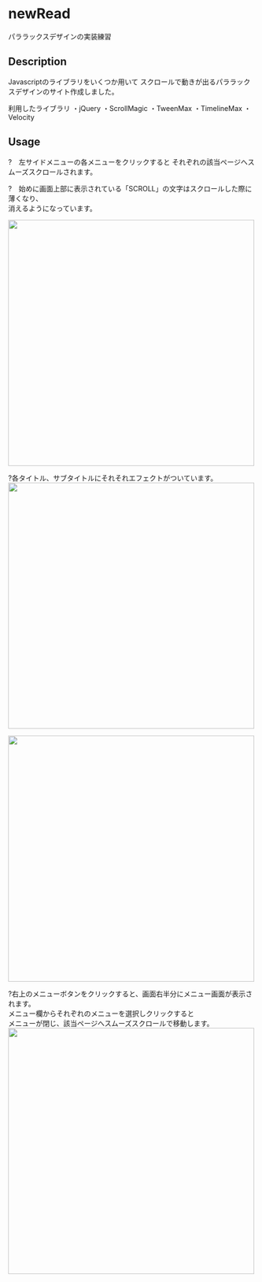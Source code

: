 # newRead

パララックスデザインの実装練習

## Description

Javascriptのライブラリをいくつか用いて
スクロールで動きが出るパララックスデザインのサイト作成しました。

利用したライブラリ
・jQuery
・ScrollMagic
・TweenMax
・TimelineMax
・Velocity


## Usage

?　左サイドメニューの各メニューをクリックすると
それぞれの該当ページへスムーズスクロールされます。  

?　始めに画面上部に表示されている「SCROLL」の文字はスクロールした際に薄くなり、  
消えるようになっています。  

<img src="https://user-images.githubusercontent.com/65747602/86862207-b8efb000-c103-11ea-9c15-b2d1808a706b.png" width="500px">  

?各タイトル、サブタイトルにそれそれエフェクトがついています。  
<img src="https://user-images.githubusercontent.com/65747602/86862516-50550300-c104-11ea-9497-0676e0e28fd5.png" width="500px">  

<img src="https://user-images.githubusercontent.com/65747602/86862220-c1e08180-c103-11ea-8b99-e629d280adcc.png" width="500px">  

?右上のメニューボタンをクリックすると、画面右半分にメニュー画面が表示されます。  
メニュー欄からそれぞれのメニューを選択しクリックすると  
メニューが閉じ、該当ページへスムーズスクロールで移動します。  
<img src="https://user-images.githubusercontent.com/65747602/86862227-c4db7200-c103-11ea-83ca-1be873391ef1.png" width="500px">

